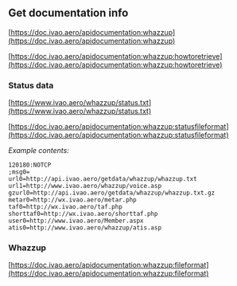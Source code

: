 ## Get documentation info

[https://doc.ivao.aero/apidocumentation:whazzup](https://doc.ivao.aero/apidocumentation:whazzup)

[https://doc.ivao.aero/apidocumentation:whazzup:howtoretrieve](https://doc.ivao.aero/apidocumentation:whazzup:howtoretrieve)

### Status data


[https://www.ivao.aero/whazzup/status.txt](https://www.ivao.aero/whazzup/status.txt)

[https://doc.ivao.aero/apidocumentation:whazzup:statusfileformat](https://doc.ivao.aero/apidocumentation:whazzup:statusfileformat)

_Example contents:_

```
120180:NOTCP
;msg0=
url0=http://api.ivao.aero/getdata/whazzup/whazzup.txt
url1=http://www.ivao.aero/whazzup/voice.asp
gzurl0=http://api.ivao.aero/getdata/whazzup/whazzup.txt.gz
metar0=http://wx.ivao.aero/metar.php
taf0=http://wx.ivao.aero/taf.php
shorttaf0=http://wx.ivao.aero/shorttaf.php
user0=http://www.ivao.aero/Member.aspx
atis0=http://www.ivao.aero/whazzup/atis.asp
```

### Whazzup

[https://doc.ivao.aero/apidocumentation:whazzup:fileformat](https://doc.ivao.aero/apidocumentation:whazzup:fileformat)